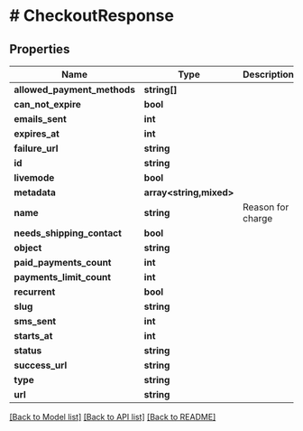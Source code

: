 # # CheckoutResponse

## Properties

Name | Type | Description | Notes
------------ | ------------- | ------------- | -------------
**allowed_payment_methods** | **string[]** |  | [optional]
**can_not_expire** | **bool** |  | [optional]
**emails_sent** | **int** |  | [optional]
**expires_at** | **int** |  | [optional]
**failure_url** | **string** |  | [optional]
**id** | **string** |  |
**livemode** | **bool** |  |
**metadata** | **array<string,mixed>** |  | [optional]
**name** | **string** | Reason for charge |
**needs_shipping_contact** | **bool** |  | [optional]
**object** | **string** |  |
**paid_payments_count** | **int** |  | [optional]
**payments_limit_count** | **int** |  | [optional]
**recurrent** | **bool** |  | [optional]
**slug** | **string** |  | [optional]
**sms_sent** | **int** |  | [optional]
**starts_at** | **int** |  | [optional]
**status** | **string** |  | [optional]
**success_url** | **string** |  | [optional]
**type** | **string** |  | [optional]
**url** | **string** |  | [optional]

[[Back to Model list]](../../README.md#models) [[Back to API list]](../../README.md#endpoints) [[Back to README]](../../README.md)
